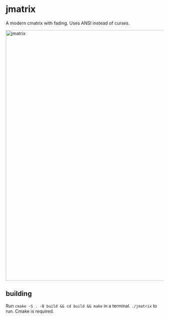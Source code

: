 # jmatrix
A modern cmatrix with fading. Uses ANSI instead of curses.

<img width="802" alt="jmatrix" src="https://user-images.githubusercontent.com/83528263/160414668-91392e98-05e4-4b3d-90aa-43f032d4428f.png">


## building

Run `cmake -S . -B build && cd build && make` in a terminal. `./jmatrix` to run. Cmake is required.

